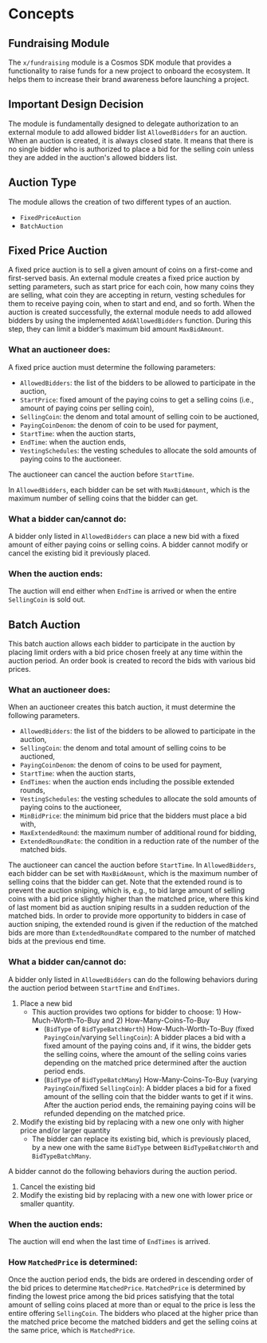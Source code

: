 <!-- order: 1 -->

# Concepts

## Fundraising Module

The `x/fundraising` module is a Cosmos SDK module that provides a functionality to raise funds for a new project to onboard the ecosystem. It helps them to increase their brand awareness before launching a project. 

## Important Design Decision

The module is fundamentally designed to delegate authorization to an external module to add allowed bidder list `AllowedBidders` for an auction. When an auction is created, it is always closed state. It means that there is no single bidder who is authorized to place a bid for the selling coin unless they are added in the auction's allowed bidders list.

## Auction Type

The module allows the creation of two different types of an auction. 

* `FixedPriceAuction` 
* `BatchAuction`

## Fixed Price Auction

A fixed price auction is to sell a given amount of coins on a first-come and first-served basis. An external module creates a fixed price auction by setting parameters, such as start price for each coin, how many coins they are selling, what coin they are accepting in return, vesting schedules for them to receive paying coin, when to start and end, and so forth. When the auction is created successfully, the external module needs to add allowed bidders by using the implemented `AddAllowedBidders` function. During this step, they can limit a bidder’s maximum bid amount `MaxBidAmount`.

### What an auctioneer does:

A fixed price auction must determine the following parameters:

- `AllowedBidders`: the list of the bidders to be allowed to participate in the auction,
- `StartPrice`: fixed amount of the paying coins to get a selling coins (i.e., amount of paying coins per selling coin),
- `SellingCoin`: the denom and total amount of selling coin to be auctioned,
- `PayingCoinDenom`: the denom of coin to be used for payment,
- `StartTime`: when the auction starts,
- `EndTime`: when the auction ends,
- `VestingSchedules`: the vesting schedules to allocate the sold amounts of paying coins to the auctioneer.

The auctioneer can cancel the auction before `StartTime`.

In `AllowedBidders`, each bidder can be set with `MaxBidAmount`, which is the maximum number of selling coins that the bidder can get.

### What a bidder can/cannot do:

A bidder only listed in `AllowedBidders` can place a new bid with a fixed amount of either paying coins or selling coins. 
A bidder cannot modify or cancel the existing bid it previously placed.

### When the auction ends:

The auction will end either when `EndTime` is arrived or when the entire `SellingCoin` is sold out.



## Batch Auction

This batch auction allows each bidder to participate in the auction by placing limit orders with a bid price chosen freely at any time within the auction period. An order book is created to record the bids with various bid prices.

### What an auctioneer does:

When an auctioneer creates this batch auction, it must determine the following parameters.

- `AllowedBidders`: the list of the bidders to be allowed to participate in the auction,
- `SellingCoin`: the denom and total amount of selling coins to be auctioned,
- `PayingCoinDenom`: the denom of coins to be used for payment,
- `StartTime`: when the auction starts,
- `EndTimes`: when the auction ends including the possible extended rounds,
- `VestingSchedules`: the vesting schedules to allocate the sold amounts of paying coins to the auctioneer,
- `MinBidPrice`: the minimum bid price that the bidders must place a bid with,
- `MaxExtendedRound`: the maximum number of additional round for bidding,
- `ExtendedRoundRate`: the condition in a reduction rate of the number of the matched bids.

The auctioneer can cancel the auction before `StartTime`.
In `AllowedBidders`, each bidder can be set with `MaxBidAmount`, which is the maximum number of selling coins that the bidder can get.
Note that the extended round is to prevent the auction sniping, which is, e.g., to bid large amount of selling coins with a bid price slightly higher than the matched price, where this kind of last moment bid as auction sniping results in a sudden reduction of the matched bids. 
In order to provide more opportunity to bidders in case of auction sniping, the extended round is given if the reduction of the matched bids are more than `ExtendedRoundRate` compared to the number of matched bids at the previous end time.

### What a bidder can/cannot do:

A bidder only listed in `AllowedBidders` can do the following behaviors during the auction period between `StartTime` and `EndTimes`.
1. Place a new bid
    - This auction provides two options for bidder to choose: 1) How-Much-Worth-To-Buy and 2) How-Many-Coins-To-Buy
        - (`BidType` of `BidTypeBatchWorth`) How-Much-Worth-To-Buy (fixed `PayingCoin`/varying `SellingCoin`): A bidder places a bid with a fixed amount of the paying coins and, if it wins, the bidder gets the selling coins, where the amount of the selling coins varies depending on the matched price determined after the auction period ends.
        - (`BidType` of `BidTypeBatchMany`) How-Many-Coins-To-Buy (varying `PayingCoin`/fixed `SellingCoin`): A bidder places a bid for a fixed amount of the selling coin that the bidder wants to get if it wins. After the auction period ends, the remaining paying coins will be refunded depending on the matched price.
2. Modify the existing bid by replacing with a new one only with higher price and/or larger quantity
    - The bidder can replace its existing bid, which is previously placed, by a new one with the same `BidType` between `BidTypeBatchWorth` and `BidTypeBatchMany`.

A bidder cannot do the following behaviors during the auction period.

1. Cancel the existing bid 
2. Modify the existing bid by replacing with a new one with lower price or smaller quantity.

### When the auction ends:

The auction will end when the last time of `EndTimes` is arrived.

### How `MatchedPrice` is determined:

Once the auction period ends, the bids are ordered in descending order of the bid prices to determine `MatchedPrice`. `MatchedPrice` is determined by finding the lowest price among the bid prices satisfying that the total amount of selling coins placed at more than or equal to the price is less the entire offering `SellingCoin`.
The bidders who placed at the higher price than the matched price become the matched bidders and get the selling coins at the same price, which is `MatchedPrice`. 
